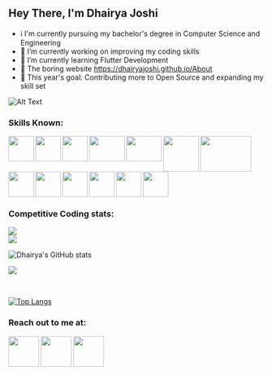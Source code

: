 ## Hey There, I'm Dhairya Joshi 

- ℹ️ I'm currently pursuing my bachelor's degree in Computer Science and Engineering
- 🔭 I’m currently working on improving my coding skills
- 🌱 I’m currently learning Flutter Development
- 🥱 The boring website https://dhairyajoshi.github.io/About
- 🥅 This year's goal: Contributing more to Open Source and expanding my skill set

![Alt Text](https://media2.giphy.com/media/UReWF9frq7Rv7ZIqhy/giphy.gif)

### Skills Known:

<img align ="left" src="https://cdn.pixabay.com/photo/2017/08/05/11/16/logo-2582748_640.png" width="50px" height="50px" />
<img align ="left" src="https://cdn.pixabay.com/photo/2017/08/05/11/16/logo-2582747_1280.png" width="50px" height="50px" />
<img align ="left" src="https://upload.wikimedia.org/wikipedia/commons/6/6a/JavaScript-logo.png" width="50px" height="50px" />
<img align ="left" src="https://upload.wikimedia.org/wikipedia/commons/thumb/a/a7/React-icon.svg/1280px-React-icon.svg.png" width="70px" height="50px" />
<img align ="left" src="https://cdn.freebiesupply.com/logos/thumbs/2x/nodejs-1-logo.png" width="70px" height="50px" />
<img align ="left" src="https://kubedex.com/wp-content/uploads/2018/09/mongodb-replicaset.png" width="70px" height="70px" />
<img align ="left" src="https://storage.caktusgroup.com/media/blog-images/drf-logo2.png" width="100px" height="70px" />
<img align ="left" src="https://upload.wikimedia.org/wikipedia/commons/thumb/1/18/ISO_C%2B%2B_Logo.svg/1200px-ISO_C%2B%2B_Logo.svg.png" width="50px" height="50px" />
<img align ="left" src="https://seeklogo.com/images/C/c-sharp-c-logo-02F17714BA-seeklogo.com.png" width="50px" height="50px" />
<img align ="left" src="https://upload.wikimedia.org/wikipedia/commons/thumb/c/c3/Python-logo-notext.svg/2048px-Python-logo-notext.svg.png" width="50px" height="50px">
<img align ="left" src="https://upload.wikimedia.org/wikipedia/commons/thumb/7/74/Kotlin_Icon.png/1024px-Kotlin_Icon.png" width="50px" height="50px">
<img align ="left" src="https://cdn-images-1.medium.com/max/1200/1*5-aoK8IBmXve5whBQM90GA.png" width="50px" height="50px">
<img  src="https://upload.wikimedia.org/wikipedia/commons/7/7e/Dart-logo.png" width="50px" height="50px">

<br/>

### Competitive Coding stats:
![](https://www.codewars.com/users/dhairyajoshi/badges/large)
<br />
![](https://img.shields.io/badge/dynamic/json?label=CodeChef&query=%24.rating&url=https://competitive-coding-api.herokuapp.com/api/codechef/coderr_&logo=codechef&logoColor=f5f5dc&labelColor=7b5e47&style=for-the-badge&cacheSeconds=86400) 


![Dhairya's GitHub stats](https://github-readme-stats.vercel.app/api?username=dhairyajoshi&show_icons=true&theme=dark)

![](https://komarev.com/ghpvc/?username=dhairyajoshi)

<br/>

[![Top Langs](https://github-readme-stats.vercel.app/api/top-langs/?username=dhairyajoshi&layout=compact)](https://github.com/anuraghazra/github-readme-stats)


### Reach out to me at:
[<img src="https://www.edigitalagency.com.au/wp-content/uploads/Linkedin-logo-icon-png.png" height="60px" width="60px">](https://www.linkedin.com/in/dhairya-joshi)
 [<img src="https://i.pinimg.com/originals/d2/e5/3e/d2e53ea31ec15e6a8129008563713de5.png" height="60px" width="60px">](https://instagram.com/dhairyajoshi_)
 [<img src="https://www.freepnglogos.com/uploads/twitter-logo-png/twitter-logo-vector-png-clipart-1.png" height="60px" width="60px">](https://twitter.com/dhairyajoshi_)


